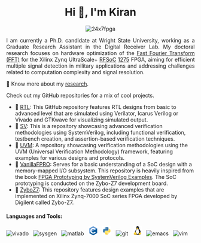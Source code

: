 <h1 align="center">Hi 👋, I'm Kiran</h1>

<p align="center"> <img src="./img/fpga.jpg" alt="24x7fpga" height="155" /></p>


<p style="text-align: justify;">
I am currently a Ph.D. candidate at Wright State University, working as a Graduate Research Assistant in the Digital Receiver Lab. My doctoral research focuses on hardware optimization of the <a href="https://en.wikipedia.org/wiki/Fast_Fourier_transform"> Fast Fourier Transform (FFT)</a> for the Xilinx Zynq UltraScale+ <a href="https://www.amd.com/en/products/adaptive-socs-and-fpgas/soc/zynq-ultrascale-plus-rfsoc.html">RFSoC</a> <a href="https://www.xilinx.com/products/boards-and-kits/zcu1275.html">1275</a> FPGA, aiming for efficient multiple signal detection in military applications and addressing challenges related to computation complexity and signal resolution.
</p>

🔬 Know more about my [research](https://24x7fpga.com/research/2024_07_08_10_15_40_research/).

Check out my GitHub repositories for a mix of cool projects.

- 📁 [RTL](https://github.com/24x7fpga/RTL): This GitHub repository features RTL designs from basic to advanced level that are simulated using Verilator, Icarus Verilog or Vivado and GTKwave for visualizing simulated output.
- 📁 [SV](https://github.com/24x7fpga/SV): This is a repository showcasing advanced verification methodologies using SystemVerilog, including functional verification, testbench creation, and assertion-based verification techniques.
- 📁 [UVM](https://github.com/24x7fpga/UVM): A repository showcasing verification methodologies using the UVM (Universal Verification Methodology) framework, featuring examples for various designs and protocols.
- 📁 [VanillaFPRO](https://github.com/24x7fpga/VanillaFPRO): Serves for a basic understanding of a SoC design with a memory-mapped I/O subsystem. This repository is heavily inspired from the book [FPGA Prototyping by SystemVerilog Examples](https://www.amazon.com/FPGA-Prototyping-SystemVerilog-Examples-MicroBlaze/dp/1119282667). The SoC prototyping is conducted on the Zybo-Z7 development board.
- 📁 [ZyboZ7](https://github.com/24x7fpga/ZyboZ7): This repository features design examples that are implemented on Xilinx Zynq-7000 SoC series FPGA developed by Digilent called Zybo-Z7.


<!-- <h3 align="left">Connect with me:</h3>
<p align="left">
<a href="https://linkedin.com/in/kiran760043" target="blank"><img align="center" src="https://raw.githubusercontent.com/rahuldkjain/github-profile-readme-generator/master/src/images/icons/Social/linked-in-alt.svg" alt="kiran760043" height="30" width="40" /></a>
<a href="https://instagram.com/negativeparking" target="blank"><img align="center" src="https://raw.githubusercontent.com/rahuldkjain/github-profile-readme-generator/master/src/images/icons/Social/instagram.svg" alt="negativeparking" height="30" width="40" /></a>
</p> -->

<h4 align="left">Languages and Tools:</h4>

<p align="left"> 

<a href="https://www.xilinx.com/products/design-tools/vivado.html" style="text-decoration:none"> </a> <img src="./img/vivado.png" alt="vivado" width="25" height="25" style="text-decoration:none" />  </a> &nbsp;
<a href="https://www.xilinx.com/video/hardware/getting-started-with-system-generator.html" style="text-decoration:none" target="_blank" rel="noreferrer"> </a><img src="./img/sysgen.png" alt="sysgen" width="25" height="25" /> </a> &nbsp;
<a href="https://www.mathworks.com/" style="text-decoration:none"  target="_blank" rel="noreferrer"> </a><img src="https://upload.wikimedia.org/wikipedia/commons/2/21/Matlab_Logo.png" alt="matlab" width="25" height="25" /> </a> &nbsp;
<a href="https://www.cprogramming.com/" style="text-decoration:none"  target="_blank" rel="noreferrer"> </a><img src="https://raw.githubusercontent.com/devicons/devicon/master/icons/c/c-original.svg" alt="c" width="25" height="25"/> </a> &nbsp;
<a href="https://www.python.org" style="text-decoration:none"  target="_blank" rel="noreferrer"> </a><img src="https://raw.githubusercontent.com/devicons/devicon/master/icons/python/python-original.svg" alt="python" width="25" height="25"/> </a> &nbsp; 
<a href="https://git-scm.com/" style="text-decoration:none"  target="_blank" rel="noreferrer"> </a><img src="https://www.vectorlogo.zone/logos/git-scm/git-scm-icon.svg" alt="git" width="25" height="25" /> </a> &nbsp;
<a href="https://www.linux.org/" style="text-decoration:none"  target="_blank" rel="noreferrer"> </a><img src="https://raw.githubusercontent.com/devicons/devicon/master/icons/linux/linux-original.svg" alt="linux" width="25" height="25" /> </a> &nbsp;
<a href="https://www.gnu.org/software/emacs/" style="text-decoration:none"  target="_blank" rel="noreferrer"> </a><img src="./img/emacs.png" alt="emacs" width="25" height="25" /> </a> &nbsp;
<a href="https://www.vim.org/" style="text-decoration:none"  target="_blank" rel="noreferrer"> </a><img src="./img/vim.png" alt="vim" width="25" height="25" /> </a> &nbsp;

</p>

<!-- <p align="left"> <img src="https://komarev.com/ghpvc/?username=24x7fpga&label=Profile%20views&color=0e75b6&style=flat" alt="24x7fpga" /> </p> -->


<!-- <p><img align="left" src="https://github-readme-stats.vercel.app/api/top-langs?username=24x7fpga&show_icons=true&locale=en&layout=compact" alt="24x7fpga" /></p>

<p>&nbsp;<img align="center" src="https://github-readme-stats.vercel.app/api?username=24x7fpga&show_icons=true&locale=en" alt="24x7fpga" /></p>

<p><img align="center" src="https://github-readme-streak-stats.herokuapp.com/?user=24x7fpga&" alt="24x7fpga" /></p> -->

